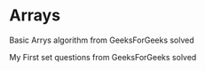 # Arrays

Basic Arrys algorithm from GeeksForGeeks solved

My First set questions from GeeksForGeeks solved
